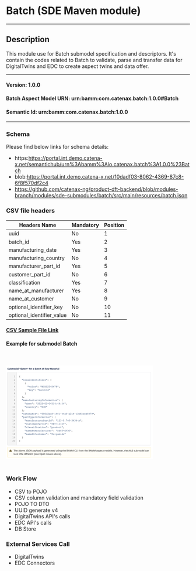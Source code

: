  # Batch (SDE Maven module)
---
## Description

This module use for Batch submodel specification and descriptors. It's contain the codes related to Batch to validate, parse and transfer data for DigitalTwins and EDC to create aspect twins and data offer.

---
#### Version: 1.0.0
#### Batch Aspect Model URN: urn:bamm:com.catenax.batch:1.0.0#Batch
#### Semantic Id: urn:bamm:com.catenax.batch:1.0.0
---

### Schema

Please find below links for schema details:

- https:https://portal.int.demo.catena-x.net/semantichub/urn%3Abamm%3Aio.catenax.batch%3A1.0.0%23Batch
- blob:https://portal.int.demo.catena-x.net/10dadf03-8062-4369-87c8-6f8f570df2c4
- https://github.com/catenax-ng/product-dft-backend/blob/modules-branch/modules/sde-submodules/batch/src/main/resources/batch.json


### CSV file headers

| Headers Name       	       		| Mandatory                     	| Position 	|
|-------------------------------		|-----------------------------	|--------	|
| uuid		                   		| No		             		    |    1     	|
| batch_id					   		| Yes					      	|    2    	|
| manufacturing_date    				| Yes 							| 	 3	   	|
| manufacturing_country  	    		| No                           	| 	 4	  	|
| manufacturer_part_id 		      	| Yes                           	| 	 5	  	|
| customer_part_id		    		 	| No                     		| 	 6	 	|
| classification		 				| Yes                           	|    7 	 	|
| name_at_manufacturer	 			| Yes                           	|    8 	 	|
| name_at_customer	 				| No                           	|    9 	 	|
| optional_identifier_key	 		| No                           	|    10 	 	|
| optional_identifier_value			| No                           	|    11 	 	|


#### [CSV Sample File Link]

#### Example for submodel Batch
<br/><br/><img src="src/main/resources/images/batch.png" height="60%" width="80%" /><br/><br/>

### Work Flow 

 - CSV to POJO
 - CSV column validation and mandatory field validation
 - POJO TO DTO
 - UUID generate v4
 - DigitalTwins API's calls 
 - EDC API's calls
 - DB Store
 
### External Services Call

 - DigitalTwins
 - EDC Connectors
 
[CSV Sample File Link]: src/main/resources/batch.csv
